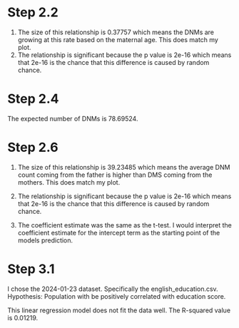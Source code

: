 # Step 2.2

1. The size of this relationship is 0.37757 which means the DNMs are growing
at this rate based on the maternal age. This does match my plot. 
2. The relationship is significant because the p value is 2e-16 which means that 2e-16 is the chance that this difference is caused by random chance.

# Step 2.4
The expected number of DNMs is 78.69524.

# Step 2.6

1. The size of this relationship is 39.23485 which means the average DNM count
coming from the father is higher than DMS coming from the mothers. This does match my plot.     
2. The relationship is significant because the p value is 2e-16 which means that
2e-16 is the chance that this difference is caused by random chance.

3. The coefficient estimate was the same as the t-test. I would interpret the coefficient estimate for the intercept term as the starting point of the models prediction.

# Step 3.1
I chose the 2024-01-23 dataset. Specifically the english_education.csv.
Hypothesis: Population with be positively correlated with education score.

This linear regression model does not fit the data well. The R-squared value is
0.01219. 
